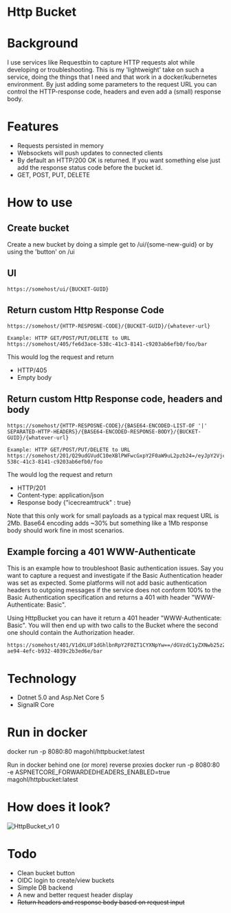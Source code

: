 # Http Bucket

# Background
I use services like Requestbin to capture HTTP requests alot while developing or troubleshooting. This is my 'lightweight' take on such a service, doing the things that I need and that work in a docker/kubernetes environment. By just adding some parameters to the request URL you can control the  HTTP-response code, headers and even add a (small) response body.

# Features
* Requests persisted in memory
* Websockets will push updates to connected clients
* By default an HTTP/200 OK is returned. If you want something else just add the response status code before the bucket id.
* GET, POST, PUT, DELETE

# How to use

## Create bucket
Create a new bucket by doing a simple get to /ui/{some-new-guid} or by using the 'button' on /ui

## UI
```
https://somehost/ui/{BUCKET-GUID}
```

## Return custom Http Response Code
```
https://somehost/{HTTP-RESPOSNE-CODE}/{BUCKET-GUID}/{whatever-url}
```
```
Example: HTTP GET/POST/PUT/DELETE to URL
https://somehost/405/fe6d3ace-538c-41c3-8141-c9203ab6efb0/foo/bar
```
This would log the request and return
- HTTP/405
- Empty body

## Return custom Http Response code, headers and body
```
https://somehost/{HTTP-RESPOSNE-CODE}/{BASE64-ENCODED-LIST-OF '|' SEPARATED-HTTP-HEADERS}/{BASE64-ENCODED-RESPONSE-BODY}/{BUCKET-GUID}/{whatever-url}
```
```
Example: HTTP GET/POST/PUT/DELETE to URL
https://somehost/201/Q29udGVudC10eXBlPWFwcGxpY2F0aW9uL2pzb24=/eyJpY2VjcmVhbXRydWNrIiA6IHRydWV9/fe6d3ace-538c-41c3-8141-c9203ab6efb0/foo
```
The would log the request and return
- HTTP/201
- Content-type: application/json
- Response body {"icecreamtruck" : true}

Note that this only work for small payloads as a typical max request URL is 2Mb. Base64 encoding adds ~30% but something like a 1Mb response body should work fine in most scenarios.

## Example forcing a 401 WWW-Authenticate
This is an example how to troubleshoot Basic authentication issues. Say you want to capture a request and investigate if the Basic Authentication header was set as expected. Some platforms will not add basic authentication headers to outgoing messages if the service does not conform 100% to the Basic Authentication specification and returns a 401 with header "WWW-Authenticate: Basic".

Using HttpBucket you can have it return a 401 header "WWW-Authenticate: Basic". You will then end up with two calls to the Bucket where the second one should contain the Authorization header.
```
https://somehost/401/V1dXLUF1dGhlbnRpY2F0ZT1CYXNpYw==/dGVzdC1yZXNwb25zZQ==/07aa6c39-ae94-4efc-b932-4039c2b3ed6e/bar
```

# Technology
* Dotnet 5.0 and Asp.Net Core 5
* SignalR Core

# Run in docker
docker run -p 8080:80 magohl/httpbucket:latest

Run in docker behind one (or more) reverse proxies
docker run -p 8080:80 -e ASPNETCORE_FORWARDEDHEADERS_ENABLED=true magohl/httpbucket:latest

# How does it look?
![HttpBucket_v1 0](https://user-images.githubusercontent.com/1846780/78944514-5c5a0600-7abe-11ea-8ebe-6a7cfd73ed7f.gif)

# Todo
- Clean bucket button
- OIDC login to create/view buckets
- Simple DB backend
- A new and better request header display
- ~~Return headers and response body based on request input~~
